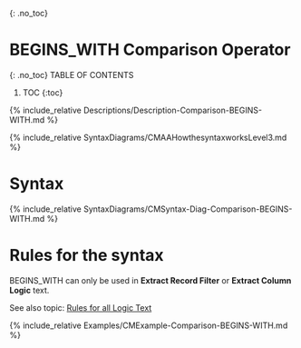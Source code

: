 {: .no_toc}
# BEGINS_WITH Comparison Operator 

{: .no_toc}
TABLE OF CONTENTS 
1. TOC
{:toc}  

{% include_relative Descriptions/Description-Comparison-BEGINS-WITH.md %}

{% include_relative SyntaxDiagrams/CMAAHowthesyntaxworksLevel3.md %}

# Syntax 

{% include_relative SyntaxDiagrams/CMSyntax-Diag-Comparison-BEGINS-WITH.md %}

# Rules for the syntax

BEGINS\_WITH can only be used in **Extract Record Filter** or **Extract Column Logic** text.

See also topic: [Rules for all Logic Text](../../Workbench/RulesforallLogicText.md) 

{% include_relative Examples/CMExample-Comparison-BEGINS-WITH.md %} 

